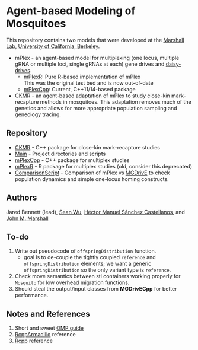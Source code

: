 # Agent-based Modeling of Mosquitoes

This repository contains two models that were developed at the [Marshall Lab](https://www.marshalllab.com), 
[University of California, Berkeley](https://www.berkeley.edu/).  
  
  * mPlex - an agent-based model for multiplexing (one locus, multiple gRNA or 
  multiple loci, single gRNAs at each) gene drives and [daisy-drives](https://doi.org/10.1073/pnas.1716358116). 
    * [mPlexR](./mPlexR): Pure R-based implementation of mPlex  
    This was the original test bed and is now out-of-date
    * [mPlexCpp](./mPlexCpp): Current, C++11/14-based package
  * [CKMR](./CKMR) - an agent-based adaptation of mPlex to study close-kin mark-recapture 
  methods in mosquitoes. This adaptation removes much of the genetics and allows for 
  more appropriate population sampling and geneology tracing. 

## Repository
  * [CKMR](./CKMR) - C++ package for close-kin mark-recapture studies
  * [Main](./Main) - Project directories and scripts
  * [mPlexCpp](./mPlexCpp) - C++ package for multiplex studies
  * [mPlexR](./mPlexR) - R package for multiplex studies (old, consider this deprecated)
  * [ComparisonScript](./ComparisonScript.R) - Comparison of mPlex vs [MGDrivE](https://cran.r-project.org/package=MGDrivE) 
  to check population dynamics and simple one-locus homing constructs. 

## Authors
Jared Bennett (lead), [Sean Wu](https://slwu89.github.io), [Héctor Manuel Sánchez Castellanos](https://chipdelmal.github.io), and [John M. Marshall](http://sph.berkeley.edu/john-marshall)

## To-do
  1. Write out pseudocode of `offspringDistribution` function.
      * goal is to de-couple the tightly coupled `reference` and `offspringDistribution` 
    elements; we want a generic `offspringDistribution` so the only variant type is `reference`.
  2. Check move semantics between stl containers working properly for `Mosquito` for low overhead migration functions.
  3. Should steal the output/input classes from **MGDrivECpp** for better performance.

## Notes and References
 1. Short and sweet [OMP guide](https://chryswoods.com/beginning_openmp/README.html)
 2. [RcppArmadillo](http://arma.sourceforge.net/docs.html#uword) reference
 3. [Rcpp](https://teuder.github.io/rcpp4everyone_en/) reference

